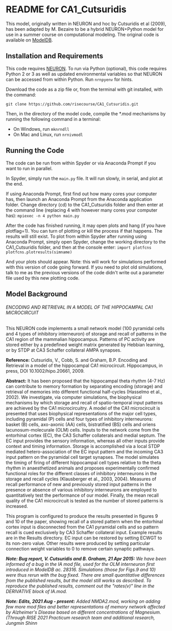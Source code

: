 # README for CA1_Cutsuridis

This model, originally written in NEURON and hoc by Cutsuridis et al (2009), has been adapted by M. Bezaire to be a hybrid NEURON+Python model for use in a summer course on computational modeling. The original code is available on [ModelDB](https://senselab.med.yale.edu/ModelDB/showmodel.cshtml?model=123815#tabs-1).

## Installation and Requirements

This code requires [NEURON](https://www.neuron.yale.edu/neuron/). To run via Python (optional), this code requires Python 2 or 3 as well as updated environmental variables so that NEURON can be accessed from within Python. Run `nrnpyenv` for hints.

Download the code as a zip file or, from the terminal with git installed, with the command:
```
git clone https://github.com/risecourse/CA1_Cutsuridis.git
```

Then, in the directory of the model code, compile the *.mod mechanisms by running the following command in a terminal:
* On Windows, run `mknrndll`
* On Mac and Linux, run `nrnivmodl`

## Running the Code
The code can be run from within Spyder or via Anaconda Prompt if you want to run in parallel.

In Spyder, simply run the `main.py` file.  It will run slowly, in serial, and plot at the end.

If using Anaconda Prompt, first find out how many cores your computer has, then launch an Anaconda Prompt from the Anaconda application folder. Change directory (cd) to the CA1_Cutsuridis folder and then enter at the command line (replacing 4 with however many cores your computer has):
`mpiexec -n 4 python main.py`

After the code has finished running, it may open plots and hang (if you have plotflag=1). You can turn of plotting or kill the process if that happens. The results will still exist. To plot from within Spyder after running using Anaconda Prompt, simply open Spyder, change the working directory to the CA1_Cutsuridis folder, and then at the console enter:
`import plotfcns
plotfcns.plotresults(simname)`

And your plots should appear. Note: this will work for simulations performed with this version of code going forward. If you need to plot old simulations, talk to me as the previous versions of the code didn't write out a parameter file used by this new plotting code.

## Model Background

###### ENCODING AND RETRIEVAL IN A MODEL OF THE HIPPOCAMPAL CA1 MICROCIRCUIT

This NEURON code implements a small network model (100 pyramidal cells and 4 types of inhibitory interneuron) of storage and recall of patterns in the CA1 region of the mammalian hippocampus. Patterns of PC activity are stored either by a predefined weight matrix generated by Hebbian learning, or by STDP at CA3 Schaffer collateral AMPA synapses.

**Reference:**
Cutsuridis, V., Cobb, S. and Graham, B.P. Encoding and Retrieval in a model of the hippocampal CA1 microcircuit. Hippocampus, in press, DOI 10.1002/hipo.20661, 2009.

**Abstract:**
It has been proposed that the hippocampal theta rhythm (4-7 Hz) can contribute to memory formation by separating encoding (storage) and retrieval of memories into different functional half-cycles (Hasselmo et al., 2002). We investigate, via computer simulations, the biophysical mechanisms by which storage and recall of spatio-temporal input patterns are achieved by the CA1 microcircuitry. A model of the CA1 microcircuit is presented that uses biophysical representations of the major cell types, including pyramidal (P) cells and four types of inhibitory
interneurons: basket (B) cells, axo-axonic (AA) cells, bistratified (BS) cells and oriens lacunosum-molecurale (OLM) cells. Inputs to the network come from the entorhinal cortex (EC), the CA3 Schaffer collaterals and medial septum. The EC input provides the sensory information, whereas all other inputs provide context and timing information. Storage is accomplished via a local STDP mediated hetero-association of the EC input pattern and the incoming CA3 input pattern on the pyramidal cell target synapses. The model simulates the timing of firing of
different hippocampal cell types relative to the theta rhythm in anaesthetized animals and proposes experimentally confirmed functional roles for the different classes of inhibitory interneurons in the storage and recall cycles (Klausberger et al., 2003, 2004). Measures of recall performance of new and previously stored input patterns in the presence or absence of various inhibitory interneurons are employed to quantitatively test the performance of our model. Finally, the mean recall quality of the CA1 microcircuit is tested as the number of stored patterns is increased.

This program is configured to produce the results presented in figures 9 and 10 of the paper, showing recall of a stored pattern when the entorhinal cortex input is disconnected from the CA1 pyramidal cells and so pattern recall is cued  exclusively by CA3 Schaffer collateral input. Example results are in the Results directory. EC input can be restored by setting ECWGT to its non-zero value. Other results were produced by setting particular connection weight variables to 0 to remove certain synaptic pathways.

*__Note: Bug report, V. Cutsuridis and B. Graham, 21 Apr 2015:__
We have been informed of a bug in the IA mod file, used for the OLM interneuron first introduced in ModelDB ac. 28316. Simulations (those for Figs.9 and 10) were thus rerun with the bug fixed. There are small quantitative differences from the published results, but the model still works as described. To reproduce the published results, comment out the "rates(v)" line in the DERIVATIVE block of IA.mod.*

*__Note: Edits, 2021 Aug - present:__
Added NMDA2.mod, working on adding few more mod files and better representations of memory network affected by Alzheimer's Disease based on different concentrations of Magnesium.(Through RISE 2021 Practicum research team and additional research, Jungmin Shinn*

